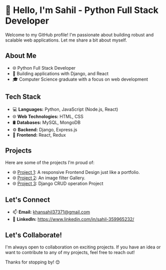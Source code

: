 # 👋 Hello, I'm Sahil - Python Full Stack Developer

Welcome to my GitHub profile! I'm passionate about building robust and scalable web applications. Let me share a bit about myself.

## About Me

- 🌐 Python Full Stack Developer
- 🚀 Building applications with Django, and React
- 🎓 Computer Science graduate with a focus on web development

## Tech Stack

- 💻 **Languages:** Python, JavaScript (Node.js, React)
- 🌐 **Web Technologies:** HTML, CSS
- 🛢️ **Databases:** MySQL, MongoDB
- ⚙️ **Backend:** Django, Express.js
- 🌈 **Frontend:** React, Redux


## Projects

Here are some of the projects I'm proud of:

- 🌐 [Project 1](https://github.com/Sahill-l/Responsive-Frontend-Template.git): A responsive Frontend Design just like a portfolio.
- 🌐 [Project 2](https://github.com/Sahill-l/Filter-Gallery.git): An image filter Gallery.
- 🌐 [Project 3](https://github.com/Sahill-l/Django-crud.git): Django CRUD operation Project

## Let's Connect

- 📫 **Email:** khansahil37371@gmail.com
- 🔗 **LinkedIn:** https://www.linkedin.com/in/sahil-359965232/


## Let's Collaborate!

I'm always open to collaboration on exciting projects. If you have an idea or want to contribute to any of my projects, feel free to reach out!

Thanks for stopping by! 😊
